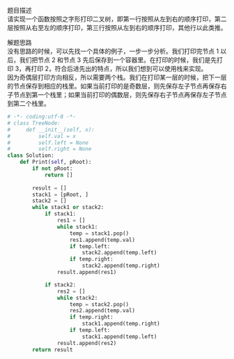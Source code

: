 
题目描述  
请实现一个函数按照之字形打印二叉树，即第一行按照从左到右的顺序打印，第二层按照从右至左的顺序打印，第三行按照从左到右的顺序打印，其他行以此类推。  

解题思路  
没有思路的时候，可以先找一个具体的例子，一步一步分析。我们打印完节点 1 以后，我们把节点 2 和节点 3 先后保存到一个容器里。在打印的时候，我们是先打印 3，再打印 2，符合后进先出的特点，所以我们想到可以使用栈来实现。  
因为奇偶层打印方向相反，所以需要两个栈。我们在打印某一层的时候，把下一层的节点保存到相应的栈里。如果当前打印的是奇数层，则先保存左子节点再保存右子节点到第一个栈里；如果当前打印的偶数层，则先保存右子节点再保存左子节点到第二个栈里。  


```python 
# -*- coding:utf-8 -*-
# class TreeNode:
#     def __init__(self, x):
#         self.val = x
#         self.left = None
#         self.right = None
class Solution:
    def Print(self, pRoot):
        if not pRoot:
            return [] 
        
        result = [] 
        stack1 = [pRoot, ] 
        stack2 = [] 
        while stack1 or stack2:
            if stack1:
                res1 = [] 
                while stack1:
                    temp = stack1.pop() 
                    res1.append(temp.val) 
                    if temp.left:
                        stack2.append(temp.left) 
                    if temp.right:
                        stack2.append(temp.right) 
                result.append(res1) 

            if stack2:
                res2 = [] 
                while stack2:
                    temp = stack2.pop() 
                    res2.append(temp.val) 
                    if temp.right:
                        stack1.append(temp.right) 
                    if temp.left:
                        stack1.append(temp.left) 
                result.append(res2)
        return result 
```
